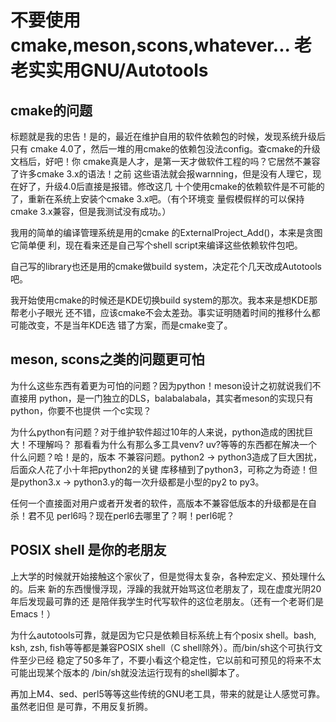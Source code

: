 # 不要使用cmake,meson,scons,whatever... 老老实实用GNU/Autotools

## cmake的问题

标题就是我的忠告！是的，最近在维护自用的软件依赖包的时候，发现系统升级后只有
cmake 4.0了，然后一堆的用cmake的依赖包没法config。查cmake的升级文档后，好吧！你
cmake真是人才，是第一天才做软件工程的吗？它居然不兼容了许多cmake 3.x的语法！之前
这些语法就会报warnning，但是没有人理它，现在好了，升级4.0后直接是报错。修改这几
十个使用cmake的依赖软件是不可能的了，重新在系统上安装个cmake 3.x吧。（有个环境变
量假模假样的可以保持cmake 3.x兼容，但是我测试没有成功。）

我用的简单的编译管理系统是用的cmake 的ExternalProject_Add()，本来是贪图它简单便
利，现在看来还是自己写个shell script来编译这些依赖软件包吧。

自己写的library也还是用的cmake做build system，决定花个几天改成Autotools吧。

我开始使用cmake的时候还是KDE切换build system的那次。我本来是想KDE那帮老小子眼光
还不错，应该cmake不会太差劲。事实证明随着时间的推移什么都可能改变，不是当年KDE选
错了方案，而是cmake变了。

## meson, scons之类的问题更可怕

为什么这些东西有着更为可怕的问题？因为python！meson设计之初就说我们不直接用
python，是一门独立的DLS，balabalabala，其实者meson的实现只有python，你要不也提供
一个c实现？

为什么python有问题？对于维护软件超过10年的人来说，python造成的困扰巨大！不理解吗？
那看看为什么有那么多工具venv? uv?等等的东西都在解决一个什么问题？哈！是的，版本
不兼容问题。python2 -> python3造成了巨大困扰，后面众人花了小十年把python2的关键
库移植到了python3，可称之为奇迹！但是python3.x -> python3.y的每一次升级都是小型的py2 to py3。

任何一个直接面对用户或者开发者的软件，高版本不兼容低版本的升级都是在自杀！君不见
perl6吗？现在perl6去哪里了？啊！perl6呢？

## POSIX shell 是你的老朋友

上大学的时候就开始接触这个家伙了，但是觉得太复杂，各种宏定义、预处理什么的。后来
新的东西慢慢浮现，浮躁的我就开始骂这位老朋友了，现在虚度光阴20年后发现最可靠的还
是陪伴我学生时代写软件的这位老朋友。（还有一个老哥们是Emacs！）

为什么autotools可靠，就是因为它只是依赖目标系统上有个posix shell。bash, ksh,
zsh, fish等等都是兼容POSIX shell（C shell除外）。而/bin/sh这个可执行文件至少已经
稳定了50多年了，不要小看这个稳定性，它以前和可预见的将来不太可能出现某个版本的
/bin/sh就没法运行现有的shell脚本了。

再加上M4、sed、perl5等等这些传统的GNU老工具，带来的就是让人感觉可靠。虽然老旧但
是可靠，不用反复折腾。
